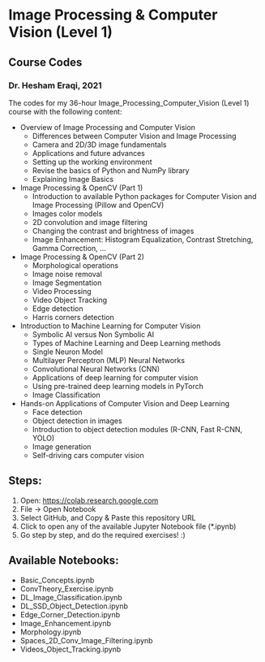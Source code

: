 # Image Processing & Computer Vision (Level 1)
## Course Codes
### Dr. Hesham Eraqi, 2021

The codes for my 36-hour Image_Processing_Computer_Vision (Level 1) course with the following content:
- Overview of Image Processing and Computer Vision
    - Differences between Computer Vision and Image Processing
    - Camera and 2D/3D image fundamentals
    - Applications and future advances
    - Setting up the working environment
    - Revise the basics of Python and NumPy library
    - Explaining Image Basics
- Image Processing & OpenCV (Part 1)
    - Introduction to available Python packages for Computer Vision and Image Processing (Pillow and OpenCV)
    - Images color models
    - 2D convolution and image filtering
    - Changing the contrast and brightness of images
    - Image Enhancement: Histogram Equalization, Contrast Stretching, Gamma Correction, …
- Image Processing & OpenCV (Part 2)
    - Morphological operations
    - Image noise removal
    - Image Segmentation
    - Video Processing
    - Video Object Tracking
    - Edge detection
    - Harris corners detection
- Introduction to Machine Learning for Computer Vision
    - Symbolic AI versus Non Symbolic AI
    - Types of Machine Learning and Deep Learning methods
    - Single Neuron Model
    - Multilayer Perceptron (MLP) Neural Networks
    - Convolutional Neural Networks (CNN)
    - Applications of deep learning for computer vision
    - Using pre-trained deep learning models in PyTorch
    - Image Classification
- Hands-on Applications of Computer Vision and Deep Learning
    - Face detection
    - Object detection in images
    - Introduction to object detection modules (R-CNN, Fast R-CNN, YOLO)
    - Image generation
    - Self-driving cars computer vision

## Steps: 
1. Open: https://colab.research.google.com 
2. File -> Open Notebook
3. Select GitHub, and Copy & Paste this repository URL
4. Click to open any of the available Jupyter Notebook file (*.ipynb)
5. Go step by step, and do the required exercises! :)

## Available Notebooks: 
- Basic_Concepts.ipynb
- ConvTheory_Exercise.ipynb
- DL_Image_Classification.ipynb
- DL_SSD_Object_Detection.ipynb
- Edge_Corner_Detection.ipynb
- Image_Enhancement.ipynb
- Morphology.ipynb
- Spaces_2D_Conv_Image_Filtering.ipynb
- Videos_Object_Tracking.ipynb
